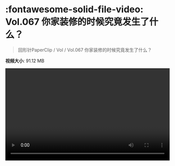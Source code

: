 # :fontawesome-solid-file-video: Vol.067 你家装修的时候究竟发生了什么？

> 回形针PaperClip / Vol / Vol.067 你家装修的时候究竟发生了什么？

**视频大小**: 91.12 MB

<video id="V-3d458ae1a9dbec3146824f5ac8e2847e" width="512" height="288" preload="none" playsinline webkit-playsinline></video>